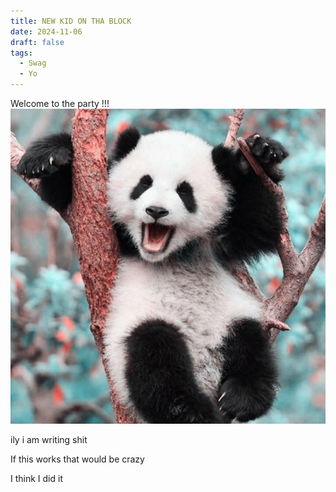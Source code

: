 ```yaml
---
title: NEW KID ON THA BLOCK
date: 2024-11-06
draft: false
tags:
  - Swag
  - Yo
---
```


Welcome to the party !!! 
![Image Description](/images/panda%20_%20aesthetic.jpeg)





















ily
i am writing shit

If this works that would be crazy

I think I did it